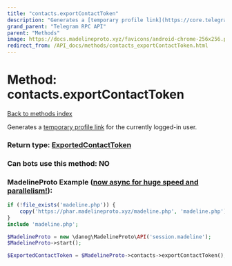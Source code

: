 ```yaml
---
title: "contacts.exportContactToken"
description: "Generates a [temporary profile link](https://core.telegram.org/api/links#temporary-profile-links) for the currently logged-in user."
grand_parent: "Telegram RPC API"
parent: "Methods"
image: https://docs.madelineproto.xyz/favicons/android-chrome-256x256.png
redirect_from: /API_docs/methods/contacts_exportContactToken.html
---
```

# Method: contacts.exportContactToken
[Back to methods index](index.html)



Generates a [temporary profile link](https://core.telegram.org/api/links#temporary-profile-links) for the currently logged-in user.



### Return type: [ExportedContactToken](/API_docs/types/ExportedContactToken.html)

### Can bots use this method: **NO**


### MadelineProto Example ([now async for huge speed and parallelism!](https://docs.madelineproto.xyz/docs/ASYNC.html)):


```php
if (!file_exists('madeline.php')) {
    copy('https://phar.madelineproto.xyz/madeline.php', 'madeline.php');
}
include 'madeline.php';

$MadelineProto = new \danog\MadelineProto\API('session.madeline');
$MadelineProto->start();

$ExportedContactToken = $MadelineProto->contacts->exportContactToken();
```

